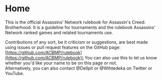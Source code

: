 # Home

This is the official Assassins' Network rulebook for Assassin's Creed: Brotherhood. It is a guideline for tournaments and the rulebook Assassins' Network ranked games and related tournaments use.

Contributions of any sort, be it criticism or suggestions, are best made using issues or pull request features on the GitHub page: [https://github.com/ACBMP/rulebook](https://github.com/ACBMP/rulebook)\
You can also use this to let us know whether you'd like your name to be on this page or not.\
Alternatively, you can also contact @Dellpit or @Wihtedeka on Twitter or YouTube.

